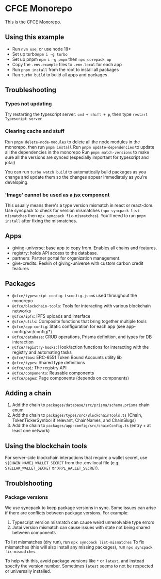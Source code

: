 # CFCE Monorepo

This is the CFCE Monorepo.

## Using this example
 
 - Run `nvm use`, or use node 18+
 - Set up turbo`npm i -g turbo`
 - Set up pnpm `npm i -g pnpm` then `npx corepack up`
 - Copy the `.env.example` files to `.env.local` for each app
 - Run `pnpm install` from the root to install all packages
 - Run `turbo build` to build all apps and packages

## Troubleshooting
### Types not updating
Try restarting the typescript server: `cmd + shift + p`, then type `restart Typescript server`

### Clearing cache and stuff
Run `pnpm delete-node-modules` to delete all the node modules in the monorepo, then run `pnpm install`
Run `pnpm update-dependencies` to update all the dependencies in the monorepo
Run `pnpm match-versions` to make sure all the versions are synced (especially important for typescript and jotai)


You can run `turbo watch build` to automatically build packages as you change and update them so the changes appear immediately as you're developing.

### 'Image' cannot be used as a jsx component

This usually means there's a type version mismatch in react or react-dom. Use syncpack to check for version mismatches (`npx syncpack list-mismatches` then `npx syncpack fix-mismatches`). You'll need to run `pnpm install` after fixing the mismatches.

## Apps

 - giving-universe: base app to copy from. Enables all chains and features.
 - registry: holds API access to the database.
 - partners: Partner portal for organization management.
 - give-credits: Reskin of giving-universe with custom carbon credit features

## Packages

- `@cfce/typescript-config`: `tsconfig.json`s used throughout the monorepo
- `@cfce/blockchain-tools`: Tools for interacting with various blockchain networks
- `@cfce/ipfs`: IPFS uploads and interface
- `@cfce/utils`: Composite functions that bring together multiple tools
- `@cfce/app-config`: Static configuration for each app (see app-config/src/config/*)
- `@cfce/database`: CRUD operations, Prisma definition, and types for DB interaction
- `@cfce/registry-hooks`: Hook/action functions for interacting with the registry and automating tasks
- `@cfce/tbas`: ERC-6551 Token Bound Accounts utility lib
- `@cfce/types`: Shared type definitions
- `@cfce/api`: The registry API
- `@cfce/components`: Reusable components
- `@cfce/pages`: Page components (depends on components)

## Adding a chain

1. Add the chain to `packages/database/src/prisma/schema.prisma` chain enum
2. Add the chain to `packages/types/src/BlockchainTools.ts` (Chain, TokenTickerSymbol if relevant, ChainNames, and ChainSlugs)
3. Add the chain to `packages/app-config/src/chainConfig.ts` (entry + at least one network)

## Using the blockchain tools

For server-side blockchain interactions that require a wallet secret, use `${CHAIN_NAME}_WALLET_SECRET` from the .env.local file (e.g. `STELLAR_WALLET_SECRET` or `XRPL_WALLET_SECRET`).

## Troublshooting
### Package versions
We use syncpack to keep package versions in sync. Some issues can arise if there are conflicts between package versions. For example:
1. Typescript version mismatch can cause weird unresolvable type errors
1. Jotai version mismatch can cause issues with state not being shared between components

To list mismatches (dry run), run `npx syncpack list-mismatches`
To fix mismatches (this will also install any missing packages), run `npx syncpack fix-mismatches`

To help with this, avoid package versions like `*` or `latest`, and instead specify the version number. Sometimes `latest` seems to not be respected or universally installed.
